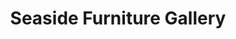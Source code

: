 ---
title: "Seaside Furniture Gallery"
url: /little-river/seaside-furniture-gallery/
shop: furniture
---
